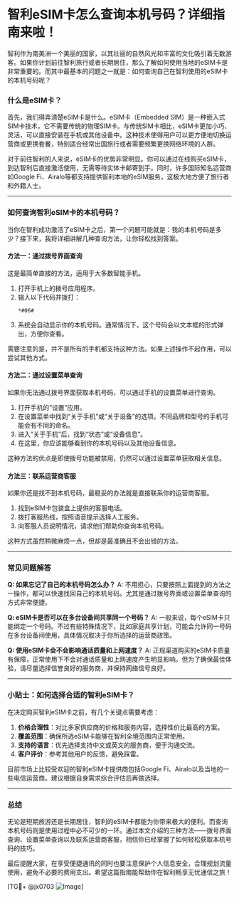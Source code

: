 # 智利eSIM卡怎么查询本机号码？详细指南来啦！

智利作为南美洲一个美丽的国家，以其壮丽的自然风光和丰富的文化吸引着无数游客。如果你计划前往智利旅行或者长期居住，那么了解如何使用当地的eSIM卡是非常重要的。而其中最基本的问题之一就是：如何查询自己在智利使用的eSIM卡的本机号码呢？

### 什么是eSIM卡？
首先，我们得弄清楚eSIM卡是什么。eSIM卡（Embedded SIM）是一种嵌入式SIM卡技术，它不需要传统的物理SIM卡。与传统SIM卡相比，eSIM卡更加小巧、灵活，可以直接安装在手机或其他设备中。这种技术使得用户可以更方便地切换运营商或更换套餐，特别适合经常出国旅行或者需要频繁更换网络环境的人群。

对于前往智利的人来说，eSIM卡的优势非常明显。你可以通过在线购买eSIM卡，到达智利后直接激活使用，无需等待实体卡邮寄到手。同时，许多国际知名运营商如Google Fi、Airalo等都支持提供智利本地的eSIM服务，这极大地方便了旅行者和外籍人士。

---

### 如何查询智利eSIM卡的本机号码？
当你在智利成功激活了eSIM卡之后，第一个问题可能就是：我的本机号码是多少？接下来，我将详细讲解几种查询方法，让你轻松找到答案。

#### 方法一：通过拨号界面查询
这是最简单直接的方法，适用于大多数智能手机。

1. 打开手机上的拨号应用程序。
2. 输入以下代码并拨打：
   ```
   *#06#
   ```
3. 系统会自动显示你的本机号码。通常情况下，这个号码会以文本框的形式弹出，方便你查看。

需要注意的是，并不是所有的手机都支持这种方法。如果上述操作不起作用，可以尝试其他方式。

#### 方法二：通过设置菜单查询
如果你无法通过拨号界面获取本机号码，可以通过手机的设置菜单进行查询。

1. 打开手机的“设置”应用。
2. 在设置菜单中找到“关于手机”或“关于设备”的选项。不同品牌和型号的手机可能会有不同的命名。
3. 进入“关于手机”后，找到“状态”或“设备信息”。
4. 在这里，你应该能够看到你的本机号码以及其他设备信息。

这种方法的优点是即使拨号功能被禁用，仍然可以通过设置菜单获取相关信息。

#### 方法三：联系运营商客服
如果你还是找不到本机号码，最稳妥的办法就是直接联系你的运营商客服。

1. 找到eSIM卡包装盒上提供的客服电话。
2. 拨打客服热线，按照语音提示选择人工服务。
3. 向客服人员说明情况，请求他们帮助你查询本机号码。

这种方式虽然稍微麻烦一点，但却是最准确且不会出错的方法。

---

### 常见问题解答

**Q: 如果忘记了自己的本机号码怎么办？**
A: 不用担心，只要按照上面提到的方法之一操作，都可以快速找回自己的本机号码。尤其是通过拨号界面或设置菜单查询的方式非常便捷。

**Q: eSIM卡是否可以在多台设备间共享同一个号码？**
A: 一般来说，每个eSIM卡只能绑定一个号码。不过有些特殊情况下，比如家庭共享计划，可能会允许同一号码在多台设备间使用，具体情况取决于你所选择的运营商政策。

**Q: 使用eSIM卡会不会影响通话质量和上网速度？**
A: 正规渠道购买的eSIM卡质量有保障，正常使用下不会对通话质量和上网速度产生明显影响。但为了确保最佳体验，请尽量选择信誉良好的服务商，并保持网络信号良好。

---

### 小贴士：如何选择合适的智利eSIM卡？

在决定购买智利eSIM卡之前，有几个关键点需要考虑：

1. **价格合理性**：对比多家供应商的价格和服务内容，选择性价比最高的方案。
2. **覆盖范围**：确保所选eSIM卡能够在智利全境范围内正常使用。
3. **支持的语言**：优先选择支持中文或英文的服务商，便于沟通交流。
4. **客户评价**：参考其他用户的反馈，避免踩雷。

目前市场上比较受欢迎的智利eSIM卡提供商包括Google Fi、Airalo以及当地的一些电信运营商。建议根据自身需求综合评估后再做选择。

---

### 总结

无论是短期旅游还是长期居住，智利的eSIM卡都能为你带来极大的便利。而查询本机号码则是使用过程中必不可少的一环。通过本文介绍的三种方法——拨号界面查询、设置菜单查询以及联系运营商客服，相信你已经掌握了如何轻松获取本机号码的技巧。

最后提醒大家，在享受便捷通讯的同时也要注意保护个人信息安全，合理规划流量使用，避免不必要的费用支出。希望这篇指南能帮助你在智利畅享无忧通信之旅！

[TG💪+ @jx0703 ![Image](https://github.com/user-attachments/assets/dbca1d08-cadb-493c-b0ec-ad6f7a83f270)]